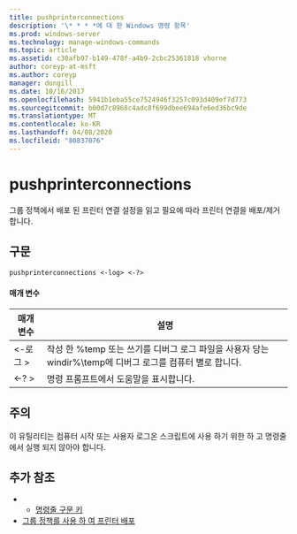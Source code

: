 ```yaml
---
title: pushprinterconnections
description: '\* * * *에 대 한 Windows 명령 항목'
ms.prod: windows-server
ms.technology: manage-windows-commands
ms.topic: article
ms.assetid: c30afb97-b149-478f-a4b9-2cbc25361818 vhorne
author: coreyp-at-msft
ms.author: coreyp
manager: dongill
ms.date: 10/16/2017
ms.openlocfilehash: 5941b1eba55ce7524946f3257c093d409ef7d773
ms.sourcegitcommit: b00d7c8968c4adc8f699dbee694afe6ed36bc9de
ms.translationtype: MT
ms.contentlocale: ko-KR
ms.lasthandoff: 04/08/2020
ms.locfileid: "80837076"
---
```

# <a name="pushprinterconnections"></a>pushprinterconnections



그룹 정책에서 배포 된 프린터 연결 설정을 읽고 필요에 따라 프린터 연결을 배포/제거 합니다.

## <a name="syntax"></a>구문

```
pushprinterconnections <-log> <-?>
```

#### <a name="parameters"></a>매개 변수

|매개 변수|설명|
|---------|-----------|
|<-로그 >|작성 한 %temp 또는 쓰기를 디버그 로그 파일을 사용자 당는 windir%\temp에 디버그 로그를 컴퓨터 별로 합니다.|
|<-? >|명령 프롬프트에서 도움말을 표시합니다.|

## <a name="remarks"></a>주의

이 유틸리티는 컴퓨터 시작 또는 사용자 로그온 스크립트에 사용 하기 위한 하 고 명령줄에서 실행 되지 않아야 합니다.

## <a name="additional-references"></a>추가 참조

-   - [명령줄 구문 키](command-line-syntax-key.md)
-   [그룹 정책를 사용 하 여 프린터 배포](https://go.microsoft.com/fwlink/?LinkId=230627)